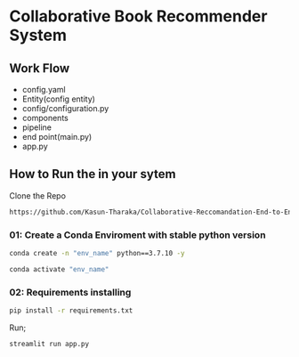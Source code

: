 # Collaborative Book Recommender System

## Work Flow
- config.yaml
- Entity(config entity)
- config/configuration.py
- components
- pipeline
- end point(main.py)
- app.py

## How to Run the in your sytem

Clone the Repo

```bash
https://github.com/Kasun-Tharaka/Collaborative-Reccomandation-End-to-End.git
```

### 01: Create a Conda Enviroment with stable python version

```bash
conda create -n "env_name" python==3.7.10 -y
```

```bash
conda activate "env_name"
```

### 02: Requirements installing

```bash
pip install -r requirements.txt
```

Run;
```bash
streamlit run app.py
```